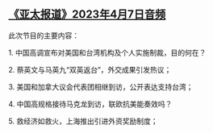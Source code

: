 <!--1680898754000-->
[《亚太报道》2023年4月7日音频](https://www.rfa.org/mandarin/yataibaodao/apr-audio/yp-04072023133750.html)
------

<p>此次节目的主要内容：</p><p>1. 中国高调宣布对美国和台湾机构及个人实施制裁，目的何在？</p><p>2. 蔡英文与马英九“双英返台”，外交成果引发热议；</p><p>3. 美国和加拿大议会代表团相继到访，公开表达支持台湾；</p><p>4. 中国高规格接待马克龙到访，联欧抗美能奏效吗？</p><p>5. 救经济如救火，上海推出引进外资奖励制度；</p>
